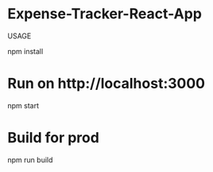 # Expense-Tracker-React-App
USAGE

npm install

# Run on http://localhost:3000
npm start

# Build for prod
npm run build
